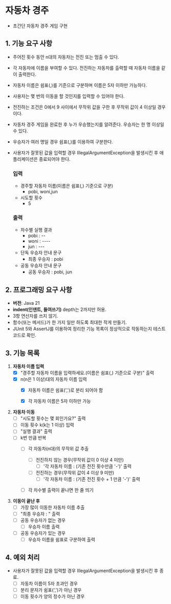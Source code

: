 # 자동차 경주
- 초간단 자동차 경주 게임 구현


## 1. 기능 요구 사항
- 주어진 횟수 동안 n대의 자동차는 전진 또는 멈출 수 있다.
- 각 자동차에 이름을 부여할 수 있다. 전진하는 자동차를 출력할 때 자동차 이름을 같이 출력한다.
- 자동차 이름은 쉼표(,)를 기준으로 구분하며 이름은 5자 이하만 가능하다.
- 사용자는 몇 번의 이동을 할 것인지를 입력할 수 있어야 한다.
- 전진하는 조건은 0에서 9 사이에서 무작위 값을 구한 후 무작위 값이 4 이상일 경우이다.
- 자동차 경주 게임을 완료한 후 누가 우승했는지를 알려준다. 우승자는 한 명 이상일 수 있다.
- 우승자가 여러 명일 경우 쉼표(,)를 이용하여 구분한다.
- 사용자가 잘못된 값을 입력할 경우 IllegalArgumentException을 발생시킨 후 애플리케이션은 종료되어야 한다.

  ### 입력
    - 경주할 자동차 이름(이름은 쉼표(,) 기준으로 구분)
      - pobi, woni,jun
    - 시도할 횟수
      - 5

  ### 출력
    - 차수별 실행 결과
        - pobi : --
        - woni : ---- 
        - jun : ---
    - 단독 우승자 안내 문구
      - 최종 우승자 : pobi
    - 공동 우승자 안내 문구
      - 공동 우승자 : pobi, jun

## 2. 프로그래밍 요구 사항
- **버전**: Java 21
- **indent(인덴트, 들여쓰기)** depth는 2까지만 허용.
- 3항 연산자를 쓰지 않기.
- 함수(또는 메서드)가 한 가지 일만 하도록 최대한 작게 만들기.
- JUnit 5와 AssertJ를 이용하여 정리한 기능 목록이 정상적으로 작동하는지 테스트 코드로 확인.

## 3. 기능 목록
1) **자동차 이름 입력**
    - [x] "경주할 자동차 이름을 입력하세요.(이름은 쉼표(,) 기준으로 구분)" 출력
    - [x] n(n은 1 이상)대의 자동차 이름 입력
      - [x] 자동차 이름은 쉼표(',')로 분리 되어야 함
      - [x] 각 자동차 이름은 5자 이하만 가능


2) **자동차 이동**
    - [ ] "시도할 횟수는 몇 회인가요?" 출력
    - [ ] 이동 횟수 k(k는 1 이상) 입력
    - [ ] "실행 결과" 출력
    - [ ] k번 만큼 반복
      - [ ] 각 자동차(n대)의 무작위 값 추출
        - [ ] 전진하지 않는 경우(무작위 값이 0 이상 4 미만)
          - [ ] '각 자동차 이름 : (기존 전진 횟수만큼 '-')' 출력
        - [ ] 전진하는 경우(무작위 값이 4 이상 9 미만)
          - [ ] '각 자동차 이름 : (기존 전진 횟수 + 1 만큼 '-')' 출력
      - [ ] 각 차수별 출력이 끝나면 한 줄 띄기


3) **이동이 끝난 후**
    - [ ] 가장 많이 이동한 자동차 이름 추출
    - [ ] "최종 우승자 : " 출력
    - [ ] 공동 우승자가 없는 경우
      - [ ] 우승자 이름 출력
    - [ ] 공동 우승자가 있는 경우
      - [ ] 우승자 이름을 쉼표로 구분하여 출력

## 4. 예외 처리
- 사용자가 잘못된 값을 입력할 경우 IllegalArgumentException을 발생시킨 후 종료.
    - [ ] 자동차 이름이 5자 초과인 경우
    - [ ] 분리 문자가 쉼표(',')가 아닌 경우
    - [ ] 이동 횟수가 양의 정수가 아닌 경우
